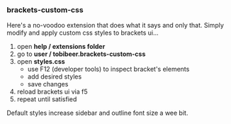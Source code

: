 ### brackets-custom-css

Here's a no-voodoo extension that does what it says and only that.
Simply modify and apply custom css styles to brackets ui...

1. open **help / extensions folder**
2. go to **user / tobibeer.brackets-custom-css**
3. open **styles.css**
    * use F12 (developer tools) to inspect bracket's elements
	* add desired styles
	* save changes
4. reload brackets ui via f5
5. repeat until satisfied

Default styles increase sidebar and outline font size a wee bit.